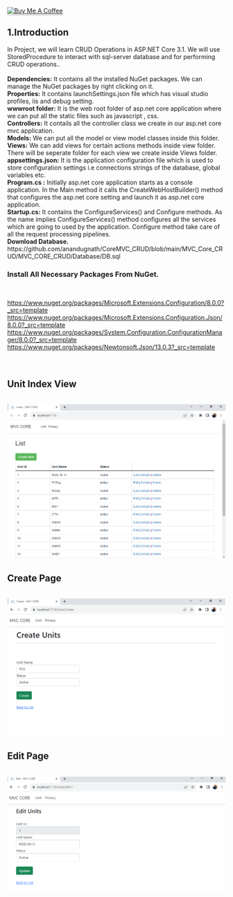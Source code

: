 <a href="https://www.buymeacoffee.com/anandugnath" target="_blank"><img src="https://www.buymeacoffee.com/assets/img/custom_images/orange_img.png" alt="Buy Me A Coffee" style="height: 41px !important;width: 174px !important;box-shadow: 0px 3px 2px 0px rgba(190, 190, 190, 0.5) !important;-webkit-box-shadow: 0px 3px 2px 0px rgba(190, 190, 190, 0.5) !important;" ></a>

<h2>1.Introduction</h2>
In Project, we will learn CRUD Operations in ASP.NET Core 3.1. We will use StoredProcedure to interact with sql-server database and for performing CRUD operations..
<br/>
<br/>
<b>Dependencies:</b> It contains all the installed NuGet packages. We can manage the NuGet packages by right clicking on it.
<br/>
<b>Properties:</b> It contains launchSettings.json file which has visual studio profiles, iis and debug setting.
<br/>
<b>wwwroot folder:</b> It is the web root folder of asp.net core application where we can put all the static files such as  javascript , css.
<br/>
<b>Controllers:</b> It contails all the controller class we create in our asp.net core mvc application.
<br/>
<b>Models:</b> We can put all the model or view model classes inside this folder.
<br/>
<b>Views:</b> We can add views for certain actions methods inside view folder. There will be seperate folder for each view we create inside Views folder.
<br/>
<b>appsettings.json:</b> It is the application configuration file which is used to store configuration settings i.e connections strings of the database, global variables etc. 
</br>
<b>Program.cs :</b> Initially asp.net core application starts as a console application. In the Main method it calls the CreateWebHostBuilder() method that configures the asp.net core setting and launch it as asp.net core application.
<br/>
<b>Startup.cs:</b>  It contains the ConfigureServices() and Configure methods. As the name implies ConfigureServices() method configures all the services which are going to used by the application. Configure method take care of all the request processing pipelines.
<br/>
<b>Download Database.</b>
<br/>
https://github.com/anandugnath/CoreMVC_CRUD/blob/main/MVC_Core_CRUD/MVC_CORE_CRUD/Database/DB.sql
 
<br/>
<h3> Install All Necessary Packages From NuGet. </h3>
</br>

https://www.nuget.org/packages/Microsoft.Extensions.Configuration/8.0.0?_src=template
<br/>
https://www.nuget.org/packages/Microsoft.Extensions.Configuration.Json/8.0.0?_src=template
<br/>
https://www.nuget.org/packages/System.Configuration.ConfigurationManager/8.0.0?_src=template
<br/>
https://www.nuget.org/packages/Newtonsoft.Json/13.0.3?_src=template
<br/>
<br/>
<br/>
<h2>Unit Index View</h2>
<br/>
<a href="https://www.buymeacoffee.com/anandugnath" target="_blank"><img src="https://github.com/anandugnath/CoreMVC_CRUD/blob/main/Unit_Creation.png" alt="Buy Me A Coffee" ></a>
<br/>
<h2>Create Page</h2>
<br/>
<a href="https://www.buymeacoffee.com/anandugnath" target="_blank"><img src="https://github.com/anandugnath/CoreMVC_CRUD/blob/main/Create_Unit.png" alt="Buy Me A Coffee" ></a>
<br>

<h2>Edit Page</h2>
<br/>
<a href="https://www.buymeacoffee.com/anandugnath" target="_blank"><img src="https://github.com/anandugnath/CoreMVC_CRUD/blob/main/Edit_Unit.png" alt="Buy Me A Coffee" ></a>
